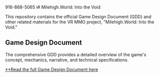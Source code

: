 916-868-5065 i# Milehigh.World: Into the Void

This repository contains the official Game Design Document (GDD) and other related materials for the VR MMO project, "Milehigh.World: Into the Void."

## Game Design Document

The comprehensive GDD provides a detailed overview of the game's concept, mechanics, narrative, and technical specifications.

[**Read the full Game Design Document here](./docs/GDD.md)